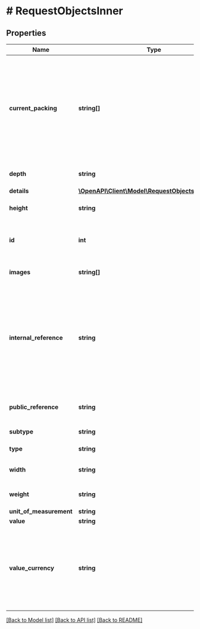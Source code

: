 # # RequestObjectsInner

## Properties

Name | Type | Description | Notes
------------ | ------------- | ------------- | -------------
**current_packing** | **string[]** | A list of packing subtype IDs describing how the item is currently packed. Options are defined in the Packing Types metadata endpoint | [optional]
**depth** | **string** | The depth of the object | [optional]
**details** | [**\OpenAPI\Client\Model\RequestObjectsInnerDetails**](RequestObjectsInnerDetails.md) |  | [optional]
**height** | **string** | The height of the object | [optional]
**id** | **int** | The system-generated ID for this object | [optional] [readonly]
**images** | **string[]** | A list image urls of the object | [optional]
**internal_reference** | **string** | This field can be used to pass through any data about the object you may want returned unaltered for your own later usage | [optional]
**public_reference** | **string** | A user defined name of the object | [optional]
**subtype** | **string** | The object subtype id | [optional]
**type** | **string** | The object type id | [optional]
**width** | **string** | The width of the object | [optional]
**weight** | **string** | The height of the object | [optional]
**unit_of_measurement** | **string** |  | [optional]
**value** | **string** |  | [optional]
**value_currency** | **string** | ISO 4217 three-letter alphabetic currency code. Options are defined in the Currencies metadata endpoint | [optional] [default to 'USD']

[[Back to Model list]](../../README.md#models) [[Back to API list]](../../README.md#endpoints) [[Back to README]](../../README.md)
